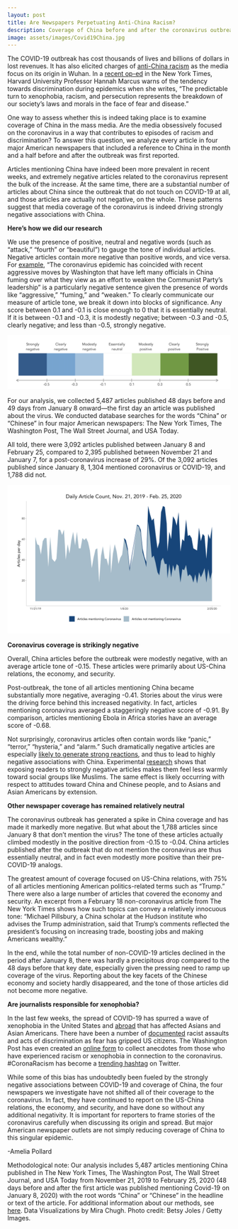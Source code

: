 ```yaml
---
layout: post
title: Are Newspapers Perpetuating Anti-China Racism?
description: Coverage of China before and after the coronavirus outbreak
image: assets/images/Covid19China.jpg
---
```


The COVID-19 outbreak has cost thousands of lives and billions of dollars in lost revenues. It has also elicited charges of <a href="https://www.nytimes.com/2020/01/30/world/asia/coronavirus-chinese-racism.html"><u>anti-China racism</u></a> as the media focus on its origin in Wuhan. In a <a href="https://www.nytimes.com/2020/03/01/opinion/coronavirus-italy.html?searchResultPosition=1"><u>recent op-ed</u></a> in the New York Times, Harvard University Professor Hannah Marcus warns of the tendency towards discrimination during epidemics when she writes, “The predictable turn to xenophobia, racism, and persecution represents the breakdown of our society’s laws and morals in the face of fear and disease.”

One way to assess whether this is indeed taking place is to examine coverage of China in the mass media. Are the media obsessively focused on the coronavirus in a way that contributes to episodes of racism and discrimination? To answer this question, we analyze every article in four major American newspapers that included a reference to China in the month and a half before and after the outbreak was first reported.

Articles mentioning China have indeed been more prevalent in recent weeks, and extremely negative articles related to the coronavirus represent the bulk of the increase. At the same time, there are a substantial number of articles about China since the outbreak that do not touch on COVID-19 at all, and those articles are actually not negative, on the whole. These patterns suggest that media coverage of the coronavirus is indeed driving strongly negative associations with China.

<b>Here’s how we did our research</b>

We use the presence of positive, neutral and negative words (such as “attack,” “fourth” or “beautiful”) to gauge the tone of individual articles. Negative articles contain more negative than positive words, and vice versa. For <a href="https://www.nytimes.com/2020/02/19/world/asia/us-china-coronavirus.html"><u>example</u></a>, “The coronavirus epidemic has coincided with recent aggressive moves by Washington that have left many officials in China fuming over what they view as an effort to weaken the Communist Party’s leadership” is a particularly negative sentence given the presence of words like “aggressive,” “fuming,” and “weaken.” To clearly communicate our measure of article tone, we break it down into blocks of significance. Any score between 0.1 and -0.1 is close enough to 0 that it is essentially neutral. If it is between -0.1 and -0.3, it is modestly negative; between -0.3 and -0.5, clearly negative; and less than -0.5, strongly negative.

<p class="aligncenter">
 <img src="/assets/images/Chinatone.png" alt="" class="graph-image">
 </p>
 <style>
.aligncenter {
    text-align: center;
}
</style>

For our analysis, we collected 5,487 articles published 48 days before and 49 days from January 8 onward—the first day an article was published about the virus. We conducted database searches for the words “China” or “Chinese” in four major American newspapers: The New York Times, The Washington Post, The Wall Street Journal, and USA Today.

All told, there were 3,092 articles published between January 8 and February 25, compared to 2,395 published between November 21 and January 7, for a post-coronavirus increase of 29%. Of the 3,092 articles published since January 8, 1,304 mentioned coronavirus or COVID-19, and 1,788 did not.

<p class="aligncenter">
 <img src="/assets/images/Chinacount.png" alt="" class="graph-image">
 </p>
 <style>
.aligncenter {
    text-align: center;
}
</style>

<b>Coronavirus coverage is strikingly negative</b>

Overall, China articles before the outbreak were modestly negative, with an average article tone of -0.15. These articles were primarily about US-China relations, the economy, and security.

Post-outbreak, the tone of all articles mentioning China became substantially more negative, averaging -0.41. Stories about the virus were the driving force behind this increased negativity. In fact, articles mentioning coronavirus averaged a staggeringly negative score of -0.91. By comparison, articles mentioning Ebola in Africa stories have an average score of -0.68.

Not surprisingly, coronavirus articles often contain words like “panic,” “terror,” “hysteria,” and “alarm.” Such dramatically negative articles are especially <a href="https://www.pnas.org/content/116/38/18888/"><u>likely to generate strong reactions</u></a>, and thus to lead to highly negative associations with China. Experimental <a href="https://journals.sagepub.com/doi/abs/10.1177/0093650215619214"><u>research</u></a> shows that exposing readers to strongly negative articles makes them feel less warmly toward social groups like Muslims. The same effect is likely occurring with respect to attitudes toward China and Chinese people, and to Asians and Asian Americans by extension.

<b>Other newspaper coverage has remained relatively neutral</b>

The coronavirus outbreak has generated a spike in China coverage and has made it markedly more negative. But what about the 1,788 articles since January 8 that don’t mention the virus? The tone of these articles actually climbed modestly in the positive direction from -0.15 to -0.04. China articles published after the outbreak that do not mention the coronavirus are thus essentially neutral, and in fact even modestly more positive than their pre-COVID-19 analogs.

The greatest amount of coverage focused on US-China relations, with 75% of all articles mentioning American politics-related terms such as “Trump.” There were also a large number of articles that covered the economy and security. An excerpt from a February 18 non-coronavirus article from The New York Times shows how such topics can convey a relatively innocuous tone: “Michael Pillsbury, a China scholar at the Hudson institute who advises the Trump administration, said that Trump’s comments reflected the president’s focusing on increasing trade, boosting jobs and making Americans wealthy.”

In the end, while the total number of non-COVID-19 articles declined in the period after January 8, there was hardly a precipitous drop compared to the 48 days before that key date, especially given the pressing need to ramp up coverage of the virus. Reporting about the key facets of the Chinese economy and society hardly disappeared, and the tone of those articles did not become more negative.

<b>Are journalists responsible for xenophobia?</b>

In the last few weeks, the spread of COVID-19 has spurred a wave of xenophobia in the United States and <a href="https://www.theguardian.com/commentisfree/2020/feb/28/sensationalist-media-is-exacerbating-racist-coronavirus-fears-we-need-to-combat-it"><u>abroad</u></a> that has affected Asians and Asian Americans. There have been a number of <a href="https://www.cnn.com/2020/02/20/us/coronavirus-racist-attacks-against-asian-americans/index.html"><u>documented</u></a> racist assaults and acts of discrimination as fear has gripped US citizens. The Washington Post has even created an <a href="https://www.washingtonpost.com/world/2020/02/04/have-you-seen-or-experienced-any-racism-xenophobia-or-other-forms-discrimination-connected-coronavirus-epidemic/?arc404=true/"><u>online form</u></a> to collect anecdotes from those who have experienced racism or xenophobia in connection to the coronavirus. #CoronaRacism has become a <a href="https://twitter.com/hashtag/coronaracism?lang=en"><u>trending hashtag</u></a> on Twitter.

While some of this bias has undoubtedly been fueled by the strongly negative associations between COVID-19 and coverage of China, the four newspapers we investigate have not shifted all of their coverage to the coronavirus. In fact, they have continued to report on the US-China relations, the economy, and security, and have done so without any additional negativity. It is important for reporters to frame stories of the coronavirus carefully when discussing its origin and spread. But major American newspaper outlets are not simply reducing coverage of China to this singular epidemic.

-Amelia Pollard

Methodological note: Our analysis includes 5,487 articles mentioning China published in The New York Times, The Washington Post, The Wall Street Journal, and USA Today from November 21, 2019 to February 25, 2020 (48 days before and after the first article was published mentioning Covid-19 on January 8, 2020) with the root words “China” or “Chinese” in the headline or text of the article. For additional information about our methods, see <a href="https://www.mediaandminorities.org/methods/"><u>here</u></a>. Data Visualizations by Mira Chugh. Photo credit: Betsy Joles / Getty Images.
